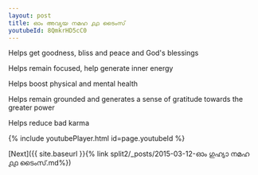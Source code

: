 ```yaml
---
layout: post
title: ഓം അവ്യയ നമഹ ൧൧ ടൈംസ്
youtubeId: 8QmkrHD5cC0
---
```

 
 
Helps get goodness, bliss and peace and God's blessings
 
Helps remain focused, help generate inner energy 
 
Helps boost physical and mental health 
 
Helps remain grounded and generates a sense of gratitude towards the greater power 
 
Helps reduce bad karma
 
 
 
 


{% include youtubePlayer.html id=page.youtubeId %}
 
[Next]({{ site.baseurl }}{% link  split2/_posts/2015-03-12-ഓം ഗുഹ്യാ നമഹ ൧൧ ടൈംസ്.md%})
 

